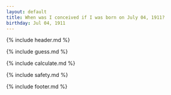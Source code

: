 ```yaml
---
layout: default
title: When was I conceived if I was born on July 04, 1911?
birthday: Jul 04, 1911
---
```


{% include header.md %}

{% include guess.md %}

{% include calculate.md %}

{% include safety.md %}

{% include footer.md %}




